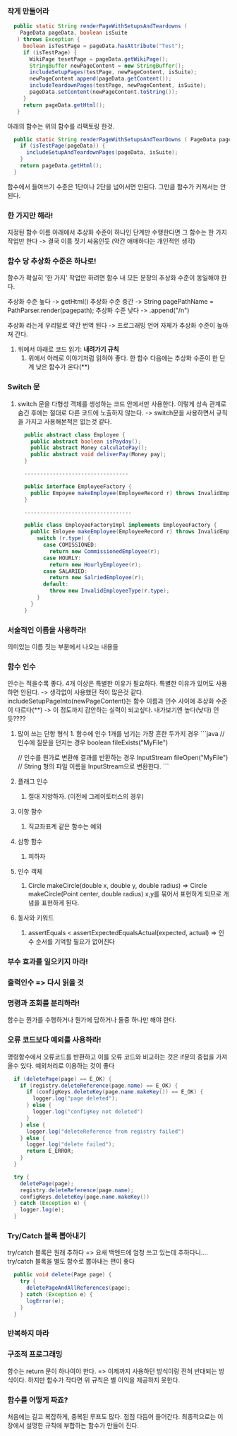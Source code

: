 ### 작게 만들어라
```java
  public static String renderPageWithSetupsAndTeardowns (
    PageData pageData, boolean isSuite
   ) throws Exception {
     boolean isTestPage = pageData.hasAttribute("Test");
     if (isTestPage) {
       WikiPage tesetPage = pageData.getWikiPage();
       StringBuffer newPageContent = new StringBuffer();
       includeSetupPages(testPage, newPageContent, isSuite);
       newPageContent.append(pageData.getContent());
       includeTeardownPages(testPage, newPageContent, isSuite);
       pageData.setContent(newPageContent.toString());
     }
     return pageData.getHtml();
   }
```

아래의 함수는 위의 함수를 리팩토링 한것.

```java
  public static String renderPageWithSetupsAndTearDowns ( PageData pageData, boolean isSuite ) throws Exception {
    if (isTestPage(pageData)) {
      includeSetupAndTeardownPages(pageData, isSuite);
    }
    return pageData.getHtml();
  } 
```

함수에서 들여쓰기 수준은 1단이나 2단을 넘어서면 안된다. 그만큼 함수가 커져서는 안된다.

### 한 가지만 해라!

지정된 함수 이름 아래에서 추상화 수준이 하나인 단계만 수행한다면 그 함수는 한 가지 작업만 한다 -> 결국 이름 짓기 싸움인듯 (약간 애매하다는 개인적인 생각)

### 함수 당 추상화 수준은 하나로!
함수가 확실히 '한 가지' 작업만 하려면 함수 내 모든 문장의 추상화 수준이 동일해야 한다. 

추상화 수준 높다 -> getHtml()
추상화 수준 중간 -> String pagePathName = PathParser.render(pagepath);
추상화 수준 낮다 -> .append("/n")

추상화 라는게 우리말로 약간 번역 된다 -> 프로그래밍 언어 자체가 추상화 수준이 높아져 간다. 

1. 위에서 아래로 코드 읽기: <strong>내려가기 규칙</strong>
   1. 위에서 아래로 이야기처럼 읽혀야 좋다. 한 함수 다음에는 추상화 수준이 한 단계 낮은 함수가 온다(**)

### Switch 문
   1. switch 문을 다형성 객체를 생성하는 코드 안에서만 사용한다. 이렇게 상속 관계로 숨긴 후에는 절대로 다른 코드에 노출하지 않는다. -> switch문을 사용하면서 규칙을 가지고 사용해본적은 없는것 같다.
      ```java
        public abstract class Employee {
          public abstract boolean isPayday();
          public abstract Money calculatePay();
          public abstract void deliverPay(Money pay);
        }

        ---------------------------------

        public interface EmployeeFactory {
          public Empoyee makeEmployee(EmployeeRecord r) throws InvalidEmployeeType;
        }

        ----------------------------------

        public class EmployeeFactoryImpl implements EmployeeFactory {
          public Emloyee makeEmployee(EmployeeRecord r) throws InvalidEmployeeType {
            switch (r.type) {
              case COMISSIONED:
                return new CommissionedEmployee(r);
              case HOURLY:
                return new HourlyEmployee(r);
              case SALARIED:
                return new SalriedEmployee(r);
              default:
                throw new InvalidEmployeeType(r.type);
            }
          }
        }
      ```

### 서술적인 이름을 사용하라!
의미있는 이름 짓는 부분에서 나오는 내용들

### 함수 인수
인수는 적을수록 좋다.
4개 이상은 특별한 이유가 필요하다. 특별한 이유가 있어도 사용하면 안된다. -> 생각없이 사용했던 적이 많은것 같다.
includeSetupPageInto(newPageContent)는 함수 이름과 인수 사이에 추상화 수준이 다르다(**) -> 이 정도까지 감안하는 실력이 되고싶다. 내가보기엔 높다(낮다) 인듯????

  1. 많이 쓰는 단항 형식
    1. 함수에 인수 1개를 넘기는 가장 흔한 두가지 경우
    ```java
      // 인수에 질문을 던지는 경우
      boolean fileExists("MyFile")

      // 인수를 뭔가로 변환해 결과를 반환하는 경우
      InputStream fileOpen("MyFile") // String 형의 파일 이름을 InputStream으로 변환한다.
    ```
  2. 플래그 인수
     1. 절대 지양하자. (이전에 그레이토터스의 경우)
  3. 이항 함수
     1. 직교좌표계 같은 함수는 예외
  4. 삼항 함수
     1. 피하자
  5. 인수 객체
     1. Circle makeCircle(double x, double y, double radius) => Circle makeCircle(Point center, double radius)
      x,y를 묶어서 표현하게 되므로 개념을 표현하게 된다.
  6. 동사와 키워드
     1. assertEquals < assertExpectedEqualsActual(expected, actual) => 인수 순서를 기억할 필요가 없어진다

### 부수 효과를 일으키지 마라!

### 출력인수 => 다시 읽을 것

### 명령과 조회를 분리하라!
함수는 뭔가를 수행하거나 뭔가에 답하거나 둘중 하나만 해야 한다.

### 오류 코드보다 예외를 사용하라!
명령함수에서 오류코드를 반환하고 이를 오류 코드와 비교하는 것은 if문의 중첩을 가져올수 있다. 
예외처리로 이용하는 것이 좋다
```java
  if (deletePage(page) == E_OK) {
    if (registry.deleteReference(page.name) == E_OK) {
      if (configKeys.deleteKey(page.name.makeKey()) == E_OK) {
        logger.log("page deleted");
      } else {
        logger.log("configKey not deleted")
      }
    } else {
      logger.log("deleteReference from registry failed")
    } else {
      logger.log("delete failed");
      return E_ERROR;
    }
  }

  try {
    deletePage(page);
    registry.deleteReference(page.name);
    configKeys.deleteKey(page.name.makeKey())
  } catch (Exception e) {
    logger.log(e);
  }
```

### Try/Catch 블록 뽑아내기
try/catch 블록은 원래 추하다 => 요새 백엔드에 엄청 쓰고 있는데 추하다니....
try/catch 블록을 별도 함수로 뽑아내는 편이 좋다
```java
  public void delete(Page page) {
    try {
      deletePageAndAllReferences(page);
    } catch (Exception e) {
      logError(e);
    }
  }
```

### 반복하지 마라

### 구조적 프로그래밍
함수는 return 문이 하나여야 한다. => 이제까지 사용하던 방식이랑 전혀 반대되는 방식이다.
하지만 함수가 작다면 위 규칙은 별 이익을 제공하지 못한다.

### 함수를 어떻게 짜죠?
처음에는 길고 복잡하게, 중복된 루프도 많다.
점점 다듬어 들어간다. 
최종적으로는 이 장에서 설명한 규칙에 부합하는 함수가 만들어 진다.